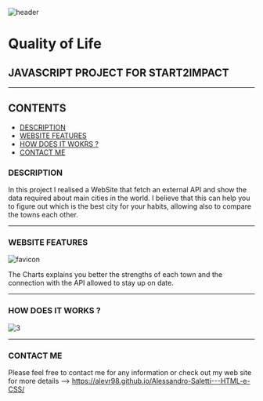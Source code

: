 ![header](https://user-images.githubusercontent.com/88582424/149629364-d7cc2527-151b-4fcf-b4a1-50bbffd99c8c.png)

# Quality of Life
## JAVASCRIPT PROJECT FOR START2IMPACT

---

## CONTENTS

* [DESCRIPTION](#description)
* [WEBSITE FEATURES](#counter-features)
* [HOW DOES IT WOKRS ?](#HOW-DOES-IT-WORKS-?)
* [CONTACT ME](#contact-me)



### DESCRIPTION
In this project I realised a WebSite that fetch an external API and show the data required about main cities in the world. I believe that this can help you to figure out which is the best city for your habits, allowing also to compare the towns each other.

---

### WEBSITE FEATURES

![favicon](https://user-images.githubusercontent.com/88582424/149629436-6a35697d-1046-4360-a158-22944dfc5bb5.png)


The Charts explains you better the strengths of each town and the connection with the API allowed to stay up on date.

---
### HOW DOES IT WORKS ?
![3](https://user-images.githubusercontent.com/88582424/149629456-0867284b-e0af-49d2-af09-381747376a7d.png)


---
### CONTACT ME 
Please feel free to contact me for any information or check out my web site for more details --> https://alevr98.github.io/Alessandro-Saletti---HTML-e-CSS/
